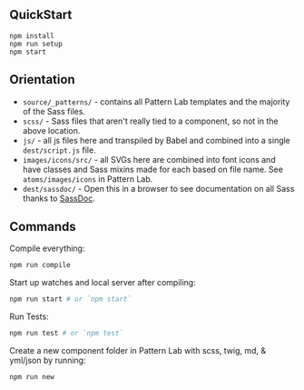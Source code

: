 ## QuickStart

    npm install
    npm run setup
    npm start

## Orientation

- `source/_patterns/` - contains all Pattern Lab templates and the majority of the Sass files.
- `scss/` - Sass files that aren't really tied to a component, so not in the above location.
- `js/` - all js files here and transpiled by Babel and combined into a single `dest/script.js` file.
- `images/icons/src/` - all SVGs here are combined into font icons and have classes and Sass mixins made for each based on file name. See `atoms/images/icons` in Pattern Lab.
- `dest/sassdoc/` - Open this in a browser to see documentation on all Sass thanks to [SassDoc](http://sassdoc.com).

## Commands

Compile everything:

```bash
npm run compile
```

Start up watches and local server after compiling:

```bash
npm run start # or `npm start`
```

Run Tests:

```bash
npm run test # or `npm test`
```

Create a new component folder in Pattern Lab with scss, twig, md, & yml/json by running:

```bash
npm run new
```
